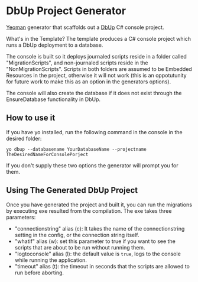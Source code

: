 # DbUp Project Generator

[Yeoman](http://yeoman.io) generator that scaffolds out a [DbUp](https://github.com/DbUp/DbUp) C# console project.

What's in the Template?
The template produces a C# console project which runs a DbUp deployment to a database. 

The console is built so it deploys journaled scripts reside in a folder called "MigrationScripts", and non-journaled scripts reside in the "NonMigrationScripts". Scripts in both folders are assumed to be Embedded Resources in the project, otherwise it will not work (this is an oppotutunity for future work to make this as an option in the generators options).

The console will also create the database if it does not exist through the EnsureDatabase functionality in DbUp.

## How to use it

If you have yo installed, run the following command in the console in the desired folder:
```
yo dbup --databasename YourDatabaseName --projectname TheDesiredNameForConsolePorject
```

If you don't supply these two options the generator will prompt you for them.

## Using The Generated DbUp Project

Once you have generated the project and built it, you can run the migrations by executing exe resulted from the compilation. The exe takes three parameters:
- "connectionstring" alias (c): It takes the name of the connectionstring setting in the config, or the connection string itself.
- "whatif" alias (w): set this parameter to true if you want to see the scripts that are about to be run without running them.
- "logtoconsole" alias (l): the default value is `true`, logs to the console while running the application.
- "timeout" alias (t): the timeout in seconds that the scripts are allowed to run before aborting.